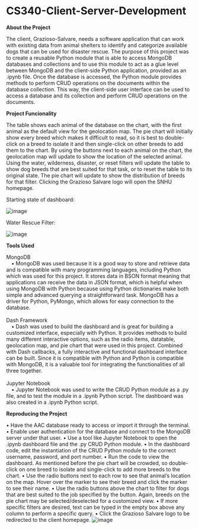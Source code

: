 # CS340-Client-Server-Development
<b> About the Project </b>

The client, Grazioso-Salvare, needs a software application that can work with existing data from animal shelters to identify and categorize available dogs that can be used for disaster rescue. The purpose of this project was to create a reusable Python module that is able to access MongoDB databases and collections and to use this module to act as a glue level between MongoDB and the client-side Python application, provided as an .ipynb file. Once the database is accessed, the Python module provides methods to perform CRUD operations on the documents within the database collection. This way, the client-side user interface can be used to access a database and its collection and perform CRUD operations on the documents.



<b> Project Funcionality </b>

The table shows each animal of the database on the chart, with the first animal as the default view for the geolocation map. The pie chart will initially show every breed which makes it difficult to read, so it is best to double-click on a breed to isolate it and then single-click on other breeds to add them to the chart. By using the buttons next to each animal on the chart, the geolocation map will update to show the location of the selected animal. Using the water, wilderness, disaster, or reset filters will update the table to show dog breeds that are best suited for that task, or to reset the table to its original state. The pie chart will update to show the distribution of breeds for that filter. Clicking the Grazioso Salvare logo will open the SNHU homepage.

Starting state of dashboard: 


![image](https://user-images.githubusercontent.com/95947696/209023782-7d9a3018-9aef-429e-bee5-7689d78f4213.png)

Water Rescue Filter:


![image](https://user-images.githubusercontent.com/95947696/209025649-c283a644-00fa-47d2-9ab7-e7122a7df63c.png)


<b> Tools Used </b>

MongoDB
<br>
&emsp;•	MongoDB was used because it is a good way to store and retrieve data and is compatible with many programming languages, including Python which was used for this project. It stores data in BSON format meaning that applications can receive the data in JSON format, which is helpful when using MongoDB with Python because using Python dictionaries make both simple and advanced querying a straightforward task. MongoDB has a driver for Python, PyMongo, which allows for easy connection to the database.
<br>
<br>
Dash Framework
<br>
&emsp;•	Dash was used to build the dashboard and is great for building a customized interface, especially with Python. It provides methods to build many different interactive options, such as the radio items, datatable, geolocation map, and pie chart that were used in this project. Combined with Dash callbacks, a fully interactive and functional dashboard interface can be built. Since it is compatible with Python and Python is compatible with MongoDB, it is a valuable tool for integrating the functionalities of all three together.
<br>
<br>
Jupyter Notebook
<br>
&emsp;•	Jupyter Notebook was used to write the CRUD Python module as a .py file, and to test the module in a .ipynb Python script. The dashboard was also created in a .ipynb Python script.

<b> Reproducing the Project </b>

•	Have the AAC database ready to access or import it through the terminal.
•	Enable user authentication for the database and connect to the MongoDB server under that user.
•	Use a tool like Jupyter Notebook to open the .ipynb dashboard file and the .py CRUD Python module.
•	In the dashboard code, edit the instantiation of the CRUD Python module to the correct username, password, and port number.
•	Run the code to view the dashboard. As mentioned before the pie chart will be crowded, so double-click on one breed to isolate and single-click to add more breeds to the chart.
•	Use the radio buttons next to each row to see that animal’s location on the map. Hover over the marker to see their breed and click the marker to see their name.
•	Use the radio buttons above the chart to filter for dogs that are best suited to the job specified by the button. Again, breeds on the pie chart may be selected/deselected for a customized view.
•	If more specific filters are desired, text can be typed in the empty box above any column to perform a specific query.
•	Click the Grazioso Salvare logo to be redirected to the client homepage.
![image](https://user-images.githubusercontent.com/95947696/209026616-66312c13-3451-43d6-bf97-5e6e2edb65bd.png)





